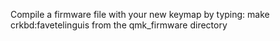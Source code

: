Compile a firmware file with your new keymap by typing:
   make crkbd:favetelinguis
from the qmk_firmware directory
